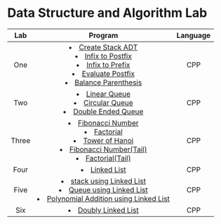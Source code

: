 # Data Structure and Algorithm Lab

|  Lab  |                                                                                                                                                  Program                                                                                                                                                   | Language |
| :---: | :--------------------------------------------------------------------------------------------------------------------------------------------------------------------------------------------------------------------------------------------------------------------------------------------------------: | :------: |
|  One  | <li>[Create Stack ADT](./Lab%20One/stack.hpp)</li><li>[Infix to Postfix](./Lab%20One/infix_to_postfix.cpp)</li><li>[Infix to Prefix](./Lab%20One/infix_to_prefix.cpp)</li><li>[Evaluate Postfix](./Lab%20One/evaluate_postfix.cpp)</li><li>[Balance Parenthesis](./Lab%20One/balance_parenthesis.cpp)</li> |   CPP    |
|  Two  |                                                                    <li>[Linear Queue](./Lab%20Two/linear_queue.cpp)</li><li>[Circular Queue](./Lab%20Two/circular_queue.cpp)</li><li>[Double Ended Queue](./Lab%20Two/DEqueue.cpp)</li>                                                                    |   CPP    |
| Three |          <li>[Fibonacci Number](./Lab%20Three/fibonacci.cpp)</li><li>[Factorial](./Lab%20Three/factorial.cpp)</li><li> [Tower of Hanoi](./Lab%20Three/tower_of_hanoi.cpp)</li> <li>[Fibonacci Number(Tail)](./Lab%20Three/fibTail.cpp)</li><li>[Factorial(Tail)](./Lab%20Three/factTail.cpp)</li>          |   CPP    |
| Four  |                                                                                                                            <li>[Linked List](./Lab%20Four/linkedList.cpp)</li>                                                                                                                             |   CPP    |
| Five  |                                      <li>[stack using Linked List](./Lab%20Five/stackLinkedList.cpp)</li> <li>[Queue using Linked List](./Lab%20Five/queueLinkedList.cpp)</li> <li>[Polynomial Addition using Linked List](./Lab%20Five/polynomialAddition.cpp)</li>                                       |   CPP    |
| Six  |                                                                                                                      <li>[Doubly Linked List](./Lab%20Six/doublyLinkedList.cpp)</li>                                                                                                                       |   CPP    |
